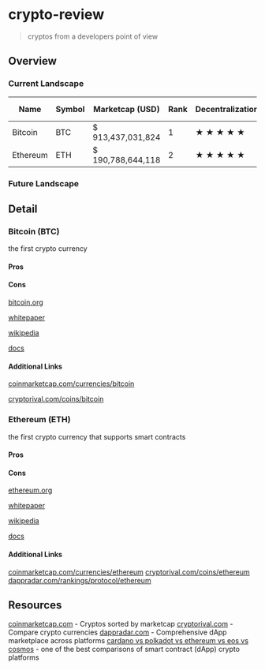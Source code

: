 # crypto-review

> cryptos from a developers point of view

## Overview

### Current Landscape

| Name     | Symbol | Marketcap (USD)   | Rank | Decentralization | &nbsp;Scalabilty&nbsp; | Consensus Algorithm | Developer &nbsp;Community&nbsp; | Turing Complete | Smart Assets | Smart Contracts | dApps | Virtual Machine | Contract Language |
| -------- | ------ | ----------------- | ---- | ---------------- | ---------------------- | ------------------- | ------------------------------- | --------------- | ------------ | --------------- | ----- | --------------- | ----------------- |
| Bitcoin  | BTC    | $ 913,437,031,824 |    1 | ★ ★ ★ ★ ★        | ★ ★ ★ ★                | PoW                 | ★ ★ ★ ★ ★                       | No              | No           | No              | N/A   | N/A             | N/A               |
| Ethereum | ETH    | $ 190,788,644,118 |    2 | ★ ★ ★ ★ ★        | ★ ★                    | PoW                 | ★ ★ ★ ★ ★                       | No              | Yes          | Yes             | 2190  | EVM             | Solidity          |

### Future Landscape


## Detail

### Bitcoin (BTC)

the first crypto currency

#### Pros

#### Cons

[bitcoin.org](https://bitcoin.org)

[whitepaper](https://bitcoin.org/bitcoin.pdf)

[wikipedia](https://en.wikipedia.org/wiki/Bitcoin)

[docs](https://developer.bitcoin.org)

#### Additional Links

[coinmarketcap.com/currencies/bitcoin](https://coinmarketcap.com/currencies/bitcoin)

[cryptorival.com/coins/bitcoin](https://cryptorival.com/coins/bitcoin)

### Ethereum (ETH)

the first crypto currency that supports smart contracts

#### Pros

#### Cons

[ethereum.org](https://ethereum.org)

[whitepaper](https://ethereum.org/en/whitepaper)

[wikipedia](https://en.wikipedia.org/wiki/Ethereum)

[docs](https://ethereum.org/en/developers)

#### Additional Links

[coinmarketcap.com/currencies/ethereum](https://coinmarketcap.com/currencies/ethereum)
[cryptorival.com/coins/ethereum](https://cryptorival.com/coins/ethereum)
[dappradar.com/rankings/protocol/ethereum](https://dappradar.com/rankings/protocol/ethereum)

## Resources

[coinmarketcap.com](https://coinmarketcap.com) - Cryptos sorted by marketcap
[cryptorival.com](https://cryptorival.com) - Compare crypto currencies
[dappradar.com](https://dappradar.com) - Comprehensive dApp marketplace across platforms
[cardano vs polkadot vs ethereum vs eos vs cosmos](https://www.reddit.com/r/eos/comments/lemel2/cardano_vs_polkadot_vs_ethereum_vs_eos_vs_cosmos) - one of the best comparisons of smart contract (dApp) crypto platforms
